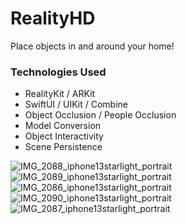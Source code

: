 # RealityHD

Place objects in and around your home!

### Technologies Used

- RealityKit / ARKit
- SwiftUI / UIKit / Combine
- Object Occlusion / People Occlusion
- Model Conversion
- Object Interactivity
- Scene Persistence

![IMG_2088_iphone13starlight_portrait](https://user-images.githubusercontent.com/85328038/187748575-487f593c-e493-4031-847d-69dc244be7b0.png)
![IMG_2089_iphone13starlight_portrait](https://user-images.githubusercontent.com/85328038/187748488-63d26ba8-a960-4b10-be5c-ca8050e3e8b2.png)
![IMG_2086_iphone13starlight_portrait](https://user-images.githubusercontent.com/85328038/187748535-002d51c7-842d-4130-93d3-826e42e9514c.png)
![IMG_2090_iphone13starlight_portrait](https://user-images.githubusercontent.com/85328038/187748550-6f53eae8-7527-462f-a26f-37e37b6e9b0b.png)
![IMG_2087_iphone13starlight_portrait](https://user-images.githubusercontent.com/85328038/187748562-77819e48-7c98-4044-8772-e7067e4f3cd7.png)
